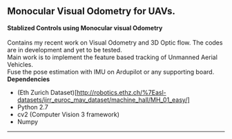 ## Monocular Visual Odometry for UAVs.

**Stablized Controls using Monocular visual Odometry**<br>
<br>
Contains my recent work on Visual Odometry and 3D Optic flow. The codes are in development and yet to be tested. <br>
Main work is to implement the feature based tracking of Unmanned Aerial Vehicles.<br>
Fuse the pose estimation with IMU on Ardupilot or any supporting board.<br>
**Dependencies**<br>
- (Eth Zurich Dataset)[http://robotics.ethz.ch/%7Easl-datasets/ijrr_euroc_mav_dataset/machine_hall/MH_01_easy/]
- Python 2.7
- cv2 (Computer Vision 3 framework)
- Numpy
****
